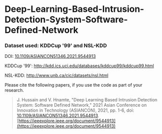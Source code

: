 # Deep-Learning-Based-Intrusion-Detection-System-Software-Defined-Network

### Dataset used: KDDCup '99' and NSL-KDD

DOI: [10.1109/ASIANCON51346.2021.9544913](10.1109/ASIANCON51346.2021.9544913)

KDDCup '99': http://kdd.ics.uci.edu/databases/kddcup99/kddcup99.html

NSL-KDD: http://www.unb.ca/cic/datasets/nsl.html

Please cite the following papers, if you use the code as part of your research.

> J. Hussain and V. Hnamte, "Deep Learning Based Intrusion Detection System: Software Defined Network," 2021 Asian Conference on Innovation in Technology (ASIANCON), 2021, pp. 1-6, doi: [10.1109/ASIANCON51346.2021.9544913](10.1109/ASIANCON51346.2021.9544913). [https://ieeexplore.ieee.org/document/9544913](https://ieeexplore.ieee.org/document/9544913)

